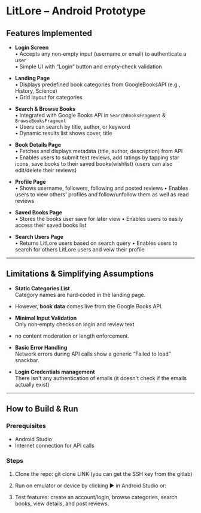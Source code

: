 
# LitLore – Android Prototype

## Features Implemented

- **Login Screen**  
  • Accepts any non‑empty input (username or email) to authenticate a user  
  • Simple UI with “Login” button and empty‑check validation

- **Landing Page**  
  • Displays predefined book categories from GoogleBooksAPI (e.g., History, Science)  
  • Grid layout for categories

- **Search & Browse Books**  
  • Integrated with Google Books API in `SearchBooksFragment` & `BrowseBooksFragment`  
  • Users can search by title, author, or keyword  
  • Dynamic results list shows cover, title

- **Book Details Page**  
  • Fetches and displays metadata (title, author, description) from API  
  • Enables users to submit text reviews, add ratings by tapping star icons, save books to their saved books(wishlist) (users can also edit/delete their reviews)
  
- **Profile Page**  
  • Shows username, followers, following and posted reviews
  • Enables users to view others' profiles and follow/unfollow them as well as read reviews

- **Saved Books Page**  
  • Stores the books user save for later view
  • Enables users to easily access their saved books list 

- **Search Users Page**  
  • Returns LitLore users based on search query
  • Enables users to search for others LitLore users and veiw their profile

---
## Limitations & Simplifying Assumptions


- **Static Categories List**  
  Category names are hard‑coded in the landing page. 
- However, **book data** comes live from the Google Books API.

- **Minimal Input Validation**  
  Only non‑empty checks on login and review text
- no content moderation or length enforcement.

- **Basic Error Handling**  
  Network errors during API calls show a generic “Failed to load” snackbar.

- **Login Credentials management**  
  There isn't any authentication of emails (it doesn't check if the emails actually exist) 


---
## How to Build & Run

### Prerequisites
- Android Studio
- Internet connection for API calls

### Steps
1. Clone the repo:
   git clone LINK (you can get the SSH key from the gitlab)

2. Run on emulator or device by clicking ▶️ in Android Studio or:

3. Test features: create an account/login, browse categories, search books, view details, and post reviews.



